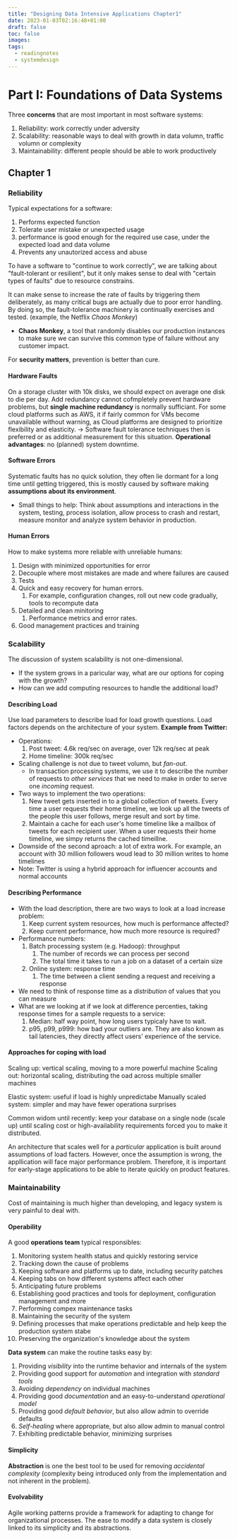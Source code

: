 ```yaml
---
title: "Designing Data Intensive Applications Chapter1"
date: 2023-01-03T02:16:48+01:00
draft: false
toc: false
images:
tags:
  - readingnotes
  - systemdesign
---
```


# Part I: Foundations of Data Systems

Three **concerns** that are most important in most software systems:
1. Reliability: work correctly under adversity
2. Scalability: reasonable ways to deal with growth in data volumn, traffic volumn or complexity
3. Maintainability: different people should be able to work productively
## Chapter 1

### Reliability
Typical expectations for a software:
1. Performs expected function
2. Tolerate user mistake or unexpected usage
3. performance is good enough for the required use case, under the expected load and data volume
4. Prevents any unautorized access and abuse

To have a software to "continue to work correctly", we are talking about "fault-tolerant or resilient", but it only makes sense to deal with "certain types of faults" due to resource constrains.

It can make sense to increase the rate of faults by triggering them deliberately, as many critical bugs are actually due to poor error handling. By doing so, the fault-tolerance machinery is continually exercises and tested. (example, the Netflix *Chaos Monkey*)
* **Chaos Monkey**, a tool that randomly disables our production instances to make sure we can survive this common type of failure without any customer impact.

For **security matters**, prevention is better than cure. 

#### Hardware Faults

On a storage cluster with 10k disks, we should expect on average one disk to die per day.
Add redundancy cannot cofmpletely prevent hardware problems, but **single machine redundancy** is normally sufficiant. For some cloud platforms such as AWS, it if fairly common for VMs become unavailable without warning, as Cloud platforms are designed to prioritize flexibility and elasticity.
-> Software fault tolerance techniques then is preferred or as additional measurement for this situation. **Operational advantages**: no (planned) system downtime.

#### Software Errors

Systematic faults has no quick solution, they often lie dormant for a long time until getting triggered, this is mostly caused by software making **assumptions about its environment**.
- Small things to help: Think about assumptions and interactions in the system, testing, process isolation, allow process to crash and restart, measure monitor and analyze system behavior in production. 
#### Human Errors

How to make systems more reliable with unreliable humans:
1. Design with minimized opportunities for error
2. Decouple where most mistakes are made and where failures are caused
3. Tests
4. Quick and easy recovery for human errors. 
    1. For example, configuration changes, roll out new code gradually, tools to recompute data
5. Detailed and clean minitoring
    1. Performance metrics and error rates.
6. Good management practices and training

### Scalability

The discussion of system scalability is not one-dimensional.
- If the system grows in a paricular way, what are our options for coping with the growth?
- How can we add computing resources to handle the additional load?

#### Describing Load

Use load parameters to describe load for load growth questions.
Load factors depends on the architecture of your system.
**Example from Twitter:**
- Operations:
    1. Post tweet: 4.6k req/sec on average, over 12k req/sec at peak
    2. Home timeline: 300k req/sec
- Scaling challenge is not due to tweet volumn, but *fan-out*.
    - In transaction processing systems, we use it to describe the number of requests to *other services* that we need to make in order to serve one *incoming* request.
- Two ways to implement the two operations:
    1. New tweet gets inserted in to a global collection of tweets. Every time a user requests their home timeline, we look up all the tweets of the people this user follows, merge result and sort by time.
    2. Maintain a cache for each user's home timeline like a mailbox of tweets for each recipient user. When a user requests their home timeline, we simpy returns the cached timeillne.
- Downside of the second aproach: a lot of extra work. For example, an account with 30 million followers woud lead to 30 million writes to home timelines
- Note: Twitter is using a hybrid approach for influencer accounts and normal accounts

#### Describing Performance

- With the load description, there are two ways to look at a load increase problem:
    1. Keep current system resources, how much is performance affected?
    2. Keep current performance, how much more resource is required?
- Performance numbers:
    1. Batch processing system (e.g. Hadoop): throughput
        1. The number of records we can process per second
        2. The total time it takes to run a job on a dataset of a certain size
    2. Online system: response time
        1. The time between a client sending a request and receiving a response
- We need to think of response time as a *distribution* of values that you can measure
- What are we looking at if we look at difference percenties, taking response times for a sample requests to a service:
    1. Median: half way point, how long users typicaly have to wait.
    2. p95, p99, p999: how bad your outliers are. They are also known as tail latencies, they directly affect users' experience of the service.
 
#### Approaches for coping with load

Scaling up: vertical scaling, moving to a more powerful machine
Scaling out: horizontal scaling, distributing the oad across multiple smaller machines

Elastic system: useful if load is highly unpredictabe
Manually scaled system: simpler and may have fewer operationa surprises

Common widom until recently: keep your database on a single node (scale up) until scaling cost or high-availability requirements forced you to make it distributed.

An architecture that scales well for a *particular* application is built around assumptions of load facters. However, once the assumption is wrong, the appllication will face major performance problem. Therefore, it is important for early-stage applications to be able to iterate quickly on product features.

### Maintainability

Cost of maintaining is much higher than developing, and legacy system is very painful to deal with.

#### Operability

A good **operations team** typical responsibles:
1. Monitoring system health status and quickly restoring service
2. Tracking down the cause of problems
3. Keeping software and platforms up to date, including security patches
4. Keeping tabs on how different systems affect each other
5. Anticipating future problems
6. Establishing good practices and tools for deployment, configuration management and more
7. Performing compex maintenance tasks
8. Maintaining the security of the system
9. Defining processes that make operations predictable and help keep the production system stabe
10. Preserving the organization's knowledge about the system

**Data system** can make the routine tasks easy by:
1. Providing *visibility* into the runtime behavior and internals of the system
2. Providing good support for *automation* and integration with *standard tools*
3. Avoiding *dependency* on individual machines
4. Providing good *documentation* and an easy-to-understand *operational model*
5. Providing good *default behavior*, but also allow admin to override defaults
6. *Self-healing* where appropriate, but also allow admin to manual control
7. Exhibiting predictable behavior, minimizing surprises

#### Simplicity

**Abstraction** is one the best tool to be used for removing *accidental complexity* (complexity being introduced only from the implementation and not inherent in the problem). 

#### Evolvability

Agile working patterns provide a framework for adapting to change for organizational processes.
The ease to modify a data system is closely linked to its simplicity and its abstractions.
